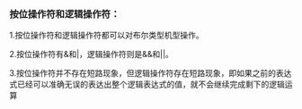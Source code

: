 ### 按位操作符和逻辑操作符：

1.按位操作符和逻辑操作符都可以对布尔类型机型操作。

2.按位操作符有&和|，逻辑操作符则是&&和||。

3.按位操作符并不存在短路现象，但逻辑操作符存在短路现象，即如果之前的表达式已经可以准确无误的表达出整个逻辑表达式的值，就不会继续完成剩下的逻辑运算